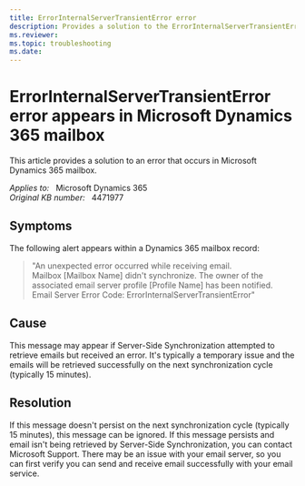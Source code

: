 ```yaml
---
title: ErrorInternalServerTransientError error
description: Provides a solution to the ErrorInternalServerTransientError error that occurs in Dynamics 365 mailbox.
ms.reviewer: 
ms.topic: troubleshooting
ms.date: 
---
```

# ErrorInternalServerTransientError error appears in Microsoft Dynamics 365 mailbox

This article provides a solution to an error that occurs in Microsoft Dynamics 365 mailbox.

_Applies to:_ &nbsp; Microsoft Dynamics 365  
_Original KB number:_ &nbsp; 4471977

## Symptoms

The following alert appears within a Dynamics 365 mailbox record:

> "An unexpected error occurred while receiving email. Mailbox [Mailbox Name] didn't synchronize. The owner of the associated email server profile [Profile Name] has been notified.  
Email Server Error Code: ErrorInternalServerTransientError"

## Cause

This message may appear if Server-Side Synchronization attempted to retrieve emails but received an error. It's typically a temporary issue and the emails will be retrieved successfully on the next synchronization cycle (typically 15 minutes).

## Resolution

If this message doesn't persist on the next synchronization cycle (typically 15 minutes), this message can be ignored. If this message persists and email isn't being retrieved by Server-Side Synchronization, you can contact Microsoft Support. There may be an issue with your email server, so you can first verify you can send and receive email successfully with your email service.
